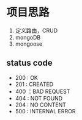 # 项目思路

1. 定义路由，CRUD
2. mongoDB
3. mongoose

## status code

- 200 : OK
- 201 : CREATED
- 400 ：BAD REQUEST
- 404 : NOT FOUND
- 204 : NO CONTENT
- 500 : INTERNAL ERROR
